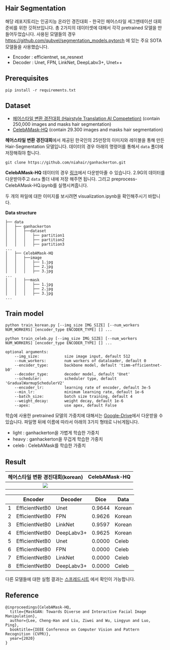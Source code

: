 ## Hair Segmentation 
해당 레포지토리는 인공지능 온라인 경진대회 - 한국인 헤어스타일 세그멘테이션 대회 준비를 위한 깃허브입니다. 총 2가지의 데이터셋에 대해서 각각 pretrained 모델을 만들어두었습니다. 사용된 모델들의 경우 https://github.com/qubvel/segmentation_models.pytorch 에 있는 주요 SOTA 모델들을 사용했습니다. 
- Encoder : efficientnet, se_resnext
- Decoder : Unet, FPN, LinkNet, DeepLabv3+, Unet++

## Prerequisites
`pip install -r requirements.txt` 

## Dataset 
- [헤어스타일 변환 경진대회 (Hairstyle Translation AI Competetion)](https://github.com/niahair/ganhackerton) (contain 250,000 images and masks hair segmentation) 
- [CelebAMask-HQ](https://github.com/switchablenorms/CelebAMask-HQ) (contain 29.300 images and masks hair segmentation)

**헤어스타일 변환 경진대회**에서 제공된 한국인의 25만장의 이미지와 레이블을 통해 만든 Hair-Segmentation 모델입니다. 데이터의 경우 아래의 명령어를 통해서 `data` 폴더에 저장해줘야 합니다. 

`git clone https://github.com/niahair/ganhackerton.git`

**CelebAMask-HQ** 데이터의 경우 [링크](https://drive.google.com/open?id=1badu11NqxGf6qM3PTTooQDJvQbejgbTv)에서 다운받아줄 수 있습니다. 2.9G의 데이터를 다운받아주고 `data` 폴더 내에 저장 해주면 됩니다. 그리고 preprocess-CelebAMask-HQ.ipynb를 실행시켜줍니다. 

두 개의 파일에 대한 이미지를 보시려면 visualization.ipynb을 확인해주시기 바랍니다. 

**Data structure**
```
├── data 
│   ├── ganhackerton
│   │   ├──dataset
│   │   │   ├── partition1
│   │   │   ├── partition2
│   │   │   ├── partition3
...
│   ├── CelebAMask-HQ
│   │   ├──image
│   │   │   ├── 1.jpg
│   │   │   ├── 2.jpg
│   │   │   ├── 3.jpg
...
│   │   ├──mask
│   │   │   ├── 1.jpg
│   │   │   ├── 2.jpg
│   │   │   ├── 3.jpg
...

```


## Train model 

```
python train_korean.py [--img_size IMG_SIZE] [--num_workers NUM_WORKERS] [encoder_type ENCODER_TYPE] [] ...

python train_celeb.py [--img_size IMG_SIZE] [--num_workers NUM_WORKERS] [encoder_type ENCODER_TYPE] [] ...

optional arguments:
    --img_size:           size image input, default 512
    --num_workers:        num workers of dataloader, default 0
    --encoder_type:       backbone model, default 'timm-efficientnet-b0'
    --decoder_type:       decoder model, default 'Unet'
    --scheduler:          scheduler type, default 'GradualWarmupSchedulerV2'
    --encoder_lr:         learning rate of encoder, default 3e-5
    --min_lr:             minimum learning rate, default 1e-6
    --batch_size:         batch size training, default 4
    --weight_decay:       weight decay, default 1e-6
    --apex:               use apex, default False   
```

학습에 사용한 pretrained 모델의 가중치에 대해서는 [Google-Drive](https://drive.google.com/drive/folders/19jm8wjBH6Pf3XJBXfPJ_-CLi5W76fszx?usp=sharing)에서 다운받을 수 있습니다. 파일명 뒤에 이름에 따라서 아래의 3가지 형태로 나뉘게됩니다. 
- light : ganhackerton을 가볍게 학습한 가중치
- heavy : ganhackerton을 무겁게 학습한 가중치
- celeb : CelebAMask를 학습한 가중치 

## Result  

|          헤어스타일 변환 경진대회(korean)           | CelebAMask-HQ |
| :--------------------------------------: | :-----------: |
| ![](https://drive.google.com/uc?export=view&id=1rvsVO5kko-o9krn35vwl-YhFEid111il) |               |


|   	| Encoder        	| Decoder    	| Dice   	| Data   	|
|---	|----------------	|------------	|--------	|--------	|
| 1 	| EfficientNetB0 	| Unet       	| 0.9644 	| Korean 	|
| 2 	| EfficientNetB0 	| FPN        	| 0.9626 	| Korean 	|
| 3 	| EfficientNetB0 	| LinkNet    	| 0.9597 	| Korean 	|
| 4 	| EfficientNetB0 	| DeepLabv3+ 	| 0.9625 	| Korean 	|
| 5 	| EfficientNetB0 	| Unet       	| 0.0000 	| Celeb  	|
| 6 	| EfficientNetB0 	| FPN        	| 0.0000 	| Celeb  	|
| 7 	| EfficientNetB0 	| LinkNet    	| 0.0000 	| Celeb  	|
| 8 	| EfficientNetB0 	| DeepLabv3+ 	| 0.0000 	| Celeb  	|

다른 모델들에 대한 실험 결과는 [스프레드시트](https://docs.google.com/spreadsheets/d/1-TDV4K2PAI0DBcMOHyV4d1TNtKjO0ORMourQx48rvgA/edit?usp=sharing) 에서 확인이 가능합니다.  

## Reference 
```
@inproceedings{CelebAMask-HQ,
  title={MaskGAN: Towards Diverse and Interactive Facial Image Manipulation},
  author={Lee, Cheng-Han and Liu, Ziwei and Wu, Lingyun and Luo, Ping},
  booktitle={IEEE Conference on Computer Vision and Pattern Recognition (CVPR)},
  year={2020}
}
```
